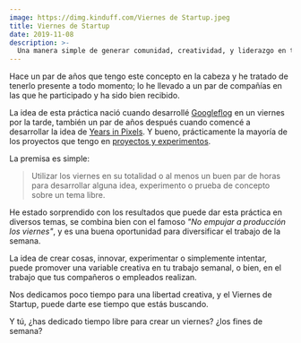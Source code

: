 ```yaml
---
image: https://dimg.kinduff.com/Viernes de Startup.jpeg
title: Viernes de Startup
date: 2019-11-08
description: >-
  Una manera simple de generar comunidad, creatividad, y liderazgo en tu empresa.
---
```

Hace un par de años que tengo este concepto en la cabeza y he tratado de tenerlo presente a todo momento; lo he llevado a un par de compañías en las que he participado y ha sido bien recibido.

La idea de esta práctica nació cuando desarrollé [Googleflog](/2016/08/14/googleflog-the-parody-that-turned-great) en un viernes por la tarde, también un par de años después cuando comencé a desarrollar la idea de [Years in Pixels](https://year-in-pixels.glitch.me/). Y bueno, prácticamente la mayoría de los proyectos que tengo en [proyectos y experimentos](/proyectos).

La premisa es simple:

> Utilizar los viernes en su totalidad o al menos un buen par de horas para desarrollar alguna idea, experimento o prueba de concepto sobre un tema libre.

He estado sorprendido con los resultados que puede dar esta práctica en diversos temas, se combina bien con el famoso _"No empujar a producción los viernes"_, y es una buena oportunidad para diversificar el trabajo de la semana.

La idea de crear cosas, innovar, experimentar o simplemente intentar, puede promover una variable creativa en tu trabajo semanal, o bien, en el trabajo que tus compañeros o empleados realizan.

Nos dedicamos poco tiempo para una libertad creativa, y el Viernes de Startup, puede darte ese tiempo que estás buscando.

Y tú, ¿has dedicado tiempo libre para crear un viernes? ¿los fines de semana?
